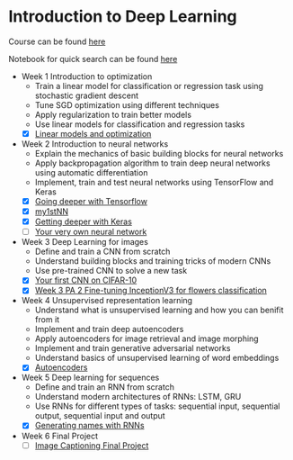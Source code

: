 # Introduction to Deep Learning

Course can be found [here](https://www.coursera.org/learn/intro-to-deep-learning)

Notebook for quick search can be found [here](https://ssq.github.io/2017/11/19/Coursera%20HSE%20Advanced%20Machine%20Learning%20Specialization/)

- Week 1 Introduction to optimization
  - Train a linear model for classification or regression task using stochastic gradient descent
  - Tune SGD optimization using different techniques
  - Apply regularization to train better models
  - Use linear models for classification and regression tasks
  - [x] [Linear models and optimization](https://github.com/SSQ/Coursera-HSE-Introduction-to-Deep-Learning/tree/master/Week%201%20PA%201%20Linear%20models%20and%20optimization)

- Week 2 Introduction to neural networks
  - Explain the mechanics of basic building blocks for neural networks
  - Apply backpropagation algorithm to train deep neural networks using automatic differentiation
  - Implement, train and test neural networks using TensorFlow and Keras
  - [x] [Going deeper with Tensorflow](https://github.com/SSQ/Coursera-HSE-Introduction-to-Deep-Learning/tree/master/Week%202%20PA%201%20Going%20deeper%20with%20Tensorflow)
  - [x] [my1stNN](https://github.com/SSQ/Coursera-HSE-Introduction-to-Deep-Learning/tree/master/Week%202%20PA%202%20My1stNN)
  - [x] [Getting deeper with Keras](https://github.com/SSQ/Coursera-HSE-Introduction-to-Deep-Learning/tree/master/Week%202%20PA%203%20Keras%20task)
  - [ ] [Your very own neural network]()
  
- Week 3 Deep Learning for images
  - Define and train a CNN from scratch
  - Understand building blocks and training tricks of modern CNNs
  - Use pre-trained CNN to solve a new task
  - [x] [Your first CNN on CIFAR-10](https://github.com/SSQ/Coursera-HSE-Introduction-to-Deep-Learning/tree/master/Week%203%20PA%201%20Your%20first%20CNN%20on%20CIFAR-10)
  - [x] [Week 3 PA 2 Fine-tuning InceptionV3 for flowers classification](https://github.com/SSQ/Coursera-HSE-Introduction-to-Deep-Learning/tree/master/Week%203%20PA%202%20Fine-tuning%20InceptionV3%20for%20flowers%20classification)
  
- Week 4 Unsupervised representation learning
  - Understand what is unsupervised learning and how you can benifit from it
  - Implement and train deep autoencoders
  - Apply autoencoders for image retrieval and image morphing
  - Implement and train generative adversarial networks
  - Understand basics of unsupervised learning of word embeddings
  - [x] [Autoencoders](https://github.com/SSQ/Coursera-HSE-Introduction-to-Deep-Learning/tree/master/Week%204%20PA%201%20Simple%20autoencoder)

- Week 5 Deep learning for sequences
  - Define and train an RNN from scratch
  - Understand modern architectures of RNNs: LSTM, GRU
  - Use RNNs for different types of tasks: sequential input, sequential output, sequential input and output
  - [x] [Generating names with RNNs](https://github.com/SSQ/Coursera-HSE-Introduction-to-Deep-Learning/tree/master/Week%205%20PA%201%20Generating%20names%20with%20RNNs)
  
- Week 6 Final Project
  - [ ] [Image Captioning Final Project]()
